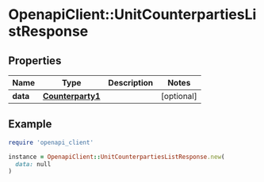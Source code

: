 # OpenapiClient::UnitCounterpartiesListResponse

## Properties

| Name | Type | Description | Notes |
| ---- | ---- | ----------- | ----- |
| **data** | [**Counterparty1**](Counterparty1.md) |  | [optional] |

## Example

```ruby
require 'openapi_client'

instance = OpenapiClient::UnitCounterpartiesListResponse.new(
  data: null
)
```


